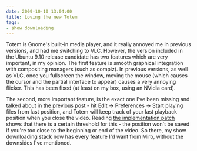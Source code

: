 ```yaml
---
date: 2009-10-10 13:04:00
title: Loving the new Totem
tags:
- show downloading
---
```


Totem is Gnome's built-in media player, and it really annoyed me in previous
versions, and had me switching to VLC. However, the version included in the
Ubuntu 9.10 release candidate has two features which are very important, in my
opinion. The first feature is smooth graphical integration with compositing
managers (such as compiz). In previous versions, as well as VLC, once you
fullscreen the window, moving the mouse (which causes the cursor and the
partial interface to appear) causes a very annoying flicker. This has been
fixed (at least on my box, using an NVidia card).

The second, more important feature, is the exact one I've been missing and
talked about in [the previous post][1] - hit Edit -> Preferences -> Start
playing files from last position, and Totem will keep track of your last
playback position when you close the video. Reading [the implementation
patch](http://article.gmane.org/gmane.comp.gnome.svn/223873) shows that there
is a certain threshold for this - the position won't be saved if you're too
close to the beginning or end of the video. So there, my show downloading stack
now has every feature I'd want from Miro, without the downsides I've mentioned.

[1]: /2009/09/05/my-show-downloading-stack
